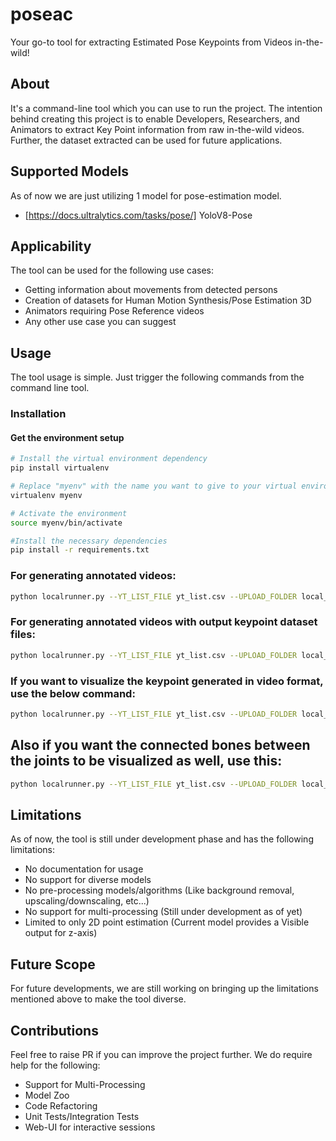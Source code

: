 # poseac

Your go-to tool for extracting Estimated Pose Keypoints from Videos in-the-wild!

## About

It's a command-line tool which you can use to run the project. The intention behind creating this project is to enable Developers, Researchers, and Animators to extract Key Point information from raw in-the-wild videos. Further, the dataset extracted can be used for future applications.

## Supported Models
As of now we are just utilizing 1 model for pose-estimation model.
- [https://docs.ultralytics.com/tasks/pose/] YoloV8-Pose

## Applicability

The tool can be used for the following use cases:
- Getting information about movements from detected persons
- Creation of datasets for Human Motion Synthesis/Pose Estimation 3D
- Animators requiring Pose Reference videos
- Any other use case you can suggest

## Usage
The tool usage is simple. Just trigger the following commands from the command line tool.

### Installation
#### Get the environment setup
```bash
# Install the virtual environment dependency
pip install virtualenv

# Replace "myenv" with the name you want to give to your virtual environment
virtualenv myenv

# Activate the environment
source myenv/bin/activate

#Install the necessary dependencies
pip install -r requirements.txt
```


### For generating annotated videos:
```bash
python localrunner.py --YT_LIST_FILE yt_list.csv --UPLOAD_FOLDER local_uploads
```

### For generating annotated videos with output keypoint dataset files:
```bash
python localrunner.py --YT_LIST_FILE yt_list.csv --UPLOAD_FOLDER local_uploads --is_keypoint_file
```

### If you want to visualize the keypoint generated in video format, use the below command:
```bash
python localrunner.py --YT_LIST_FILE yt_list.csv --UPLOAD_FOLDER local_uploads --is_keypoint_file --is_keypoint_video
```

## Also if you want the connected bones between the joints to be visualized as well, use this:
```bash
python localrunner.py --YT_LIST_FILE yt_list.csv --UPLOAD_FOLDER local_uploads --is_keypoint_file --is_keypoint_video --keypoint_bones
```

## Limitations

As of now, the tool is still under development phase and has the following limitations:
- No documentation for usage
- No support for diverse models
- No pre-processing models/algorithms (Like background removal, upscaling/downscaling, etc...)
- No support for multi-processing (Still under development as of yet)
- Limited to only 2D point estimation (Current model provides a Visible output for z-axis)

## Future Scope

For future developments, we are still working on bringing up the limitations mentioned above to make the tool diverse.

## Contributions

Feel free to raise PR if you can improve the project further. We do require help for the following:
- Support for Multi-Processing
- Model Zoo
- Code Refactoring
- Unit Tests/Integration Tests
- Web-UI for interactive sessions
